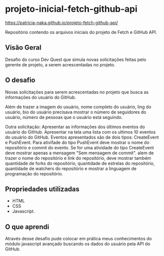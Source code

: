 # projeto-inicial-fetch-github-api
https://patricia-naka.github.io/projeto-fetch-github-api/

Repositório contendo os arquivos iniciais do projeto de Fetch e GitHub API.

## Visão Geral
Desafio do curso Dev Quest que simula novas solicitações feitas pelo gerente de projeto, a serem acrescentadas no projeto.
## O desafio
Novas solicitações para serem acrescentadas no projeto que busca as informações do usuário do GitHub.

Além de trazer a imagem do usuário, nome completo do usuário, ling do usuário, bio do usuário precisava mostrar o número de seguidores do usuário, número de pessoas que o usuário está seguindo.

Outra solicitação:
Apresentar as informações dos últimos eventos do usuário do GitHub.
Apresentar na tela uma lista com os ultimos 10 eventos do usuário do GitHub.
Eventos apresentados são de dois tipos: CreateEvent e PushEvent.
Para ativifade do tipo PushEvent deve mostrar o nome do repositório e commit do evento.
Se for uma atividade do tipo CreateEvent deve mostrar apenas a mensagem "Sem mensagem de commit".
alem de trazer o nome do repositório e link do repositório, deve mostrar também quantidade de forks do repositório, quantidade de estrelas do repositório, quantidade de watchers do repositório e mostrar a linguagem de programação do repositório.

 

## Propriedades utilizadas

- HTML
- CSS
- Javascript.

## O que aprendi
Através desse desafio pude colocar em prática meus conhecimentos do módulo javascript avançado buscando os dados do usuário pela API do GitHub.
